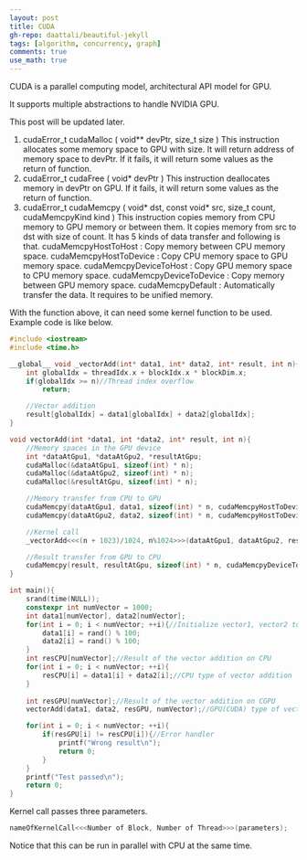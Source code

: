 ```yaml
---
layout: post
title: CUDA
gh-repo: daattali/beautiful-jekyll
tags: [algorithm, concurrency, graph]
comments: true
use_math: true
---
```


CUDA is a parallel computing model, architectural API model for GPU.

It supports multiple abstractions to handle NVIDIA GPU.

This post will be updated later.

1. ​cudaError_t cudaMalloc ( void** devPtr, size_t size )
    This instruction allocates some memory space to GPU with size.
    It will return address of memory space to devPtr.
    If it fails, it will return some values as the return of function.
2. cudaError_t cudaFree ( void* devPtr )
    This instruction deallocates memory in devPtr on GPU.
    If it fails, it will return some values as the return of function.
3. cudaError_t cudaMemcpy ( void* dst, const void* src, size_t count, cudaMemcpyKind kind )
    This instruction copies memory from CPU memory to GPU memory or between them.
    It copies memory from src to dst with size of count.
    It has 5 kinds of data transfer and following is that.
    cudaMemcpyHostToHost : Copy memory between CPU memory space.
    cudaMemcpyHostToDevice : Copy CPU memory space to GPU memory space.
    cudaMemcpyDeviceToHost : Copy GPU memory space to CPU memory space.
    cudaMemcpyDeviceToDevice : Copy memory between GPU memory space.
    cudaMemcpyDefault : Automatically transfer the data. It requires to be unified memory.

With the function above, it can need some kernel function to be used.
Example code is like below.

```cpp
#include <iostream>
#include <time.h>

__global__ void _vectorAdd(int* data1, int* data2, int* result, int n){
    int globalIdx = threadIdx.x + blockIdx.x * blockDim.x;
    if(globalIdx >= n)//Thread index overflow
        return;

    //Vector addition
    result[globalIdx] = data1[globalIdx] + data2[globalIdx];
}

void vectorAdd(int *data1, int *data2, int* result, int n){
    //Memory spaces in the GPU device
    int *dataAtGpu1, *dataAtGpu2, *resultAtGpu;
    cudaMalloc(&dataAtGpu1, sizeof(int) * n);
    cudaMalloc(&dataAtGpu2, sizeof(int) * n);
    cudaMalloc(&resultAtGpu, sizeof(int) * n);

    //Memory transfer from CPU to GPU
    cudaMemcpy(dataAtGpu1, data1, sizeof(int) * n, cudaMemcpyHostToDevice);
    cudaMemcpy(dataAtGpu2, data2, sizeof(int) * n, cudaMemcpyHostToDevice);

    //Kernel call
    _vectorAdd<<<(n + 1023)/1024, n%1024>>>(dataAtGpu1, dataAtGpu2, resultAtGpu, n);

    //Result transfer from GPU to CPU
    cudaMemcpy(result, resultAtGpu, sizeof(int) * n, cudaMemcpyDeviceToHost);
}

int main(){
    srand(time(NULL));
    constexpr int numVector = 1000;
    int data1[numVector], data2[numVector];
    for(int i = 0; i < numVector; ++i){//Initialize vector1, vector2 to some random values
        data1[i] = rand() % 100;
        data2[i] = rand() % 100;
    }
    int resCPU[numVector];//Result of the vector addition on CPU
    for(int i = 0; i < numVector; ++i){
        resCPU[i] = data1[i] + data2[i];//CPU type of vector addition
    }
    
    int resGPU[numVector];//Result of the vector addition on CGPU
    vectorAdd(data1, data2, resGPU, numVector);//GPU(CUDA) type of vector addition

    for(int i = 0; i < numVector; ++i){
        if(resGPU[i] != resCPU[i]){//Error handler
            printf("Wrong result\n");
            return 0;
        }
    }
    printf("Test passed\n");
    return 0;
}
```

Kernel call passes three parameters.

```cpp
nameOfKernelCall<<<Number of Block, Number of Thread>>>(parameters);
```

Notice that this can be run in parallel with CPU at the same time.
